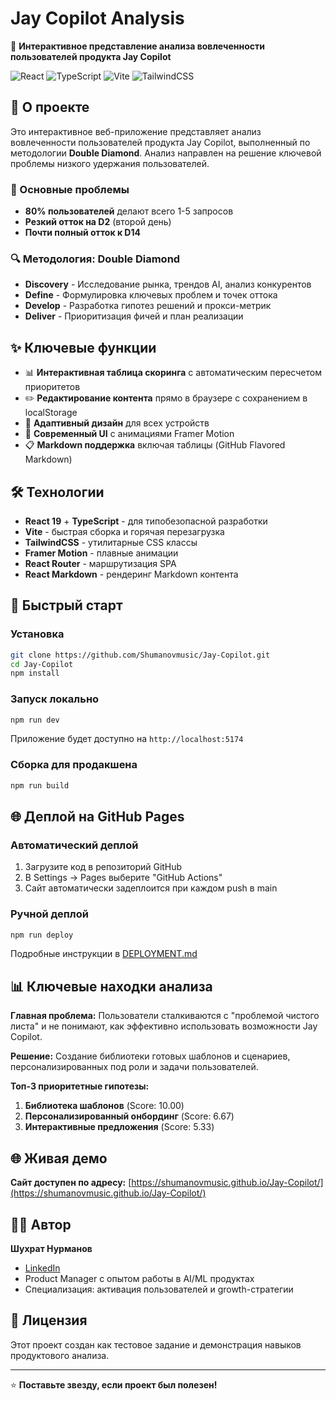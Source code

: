 # Jay Copilot Analysis

🚀 **Интерактивное представление анализа вовлеченности пользователей продукта Jay Copilot**

![React](https://img.shields.io/badge/react-%2320232a.svg?style=for-the-badge&logo=react&logoColor=%2361DAFB)
![TypeScript](https://img.shields.io/badge/typescript-%23007ACC.svg?style=for-the-badge&logo=typescript&logoColor=white)
![Vite](https://img.shields.io/badge/vite-%23646CFF.svg?style=for-the-badge&logo=vite&logoColor=white)
![TailwindCSS](https://img.shields.io/badge/tailwindcss-%2338B2AC.svg?style=for-the-badge&logo=tailwind-css&logoColor=white)

## 📝 О проекте

Это интерактивное веб-приложение представляет анализ вовлеченности пользователей продукта Jay Copilot, выполненный по методологии **Double Diamond**. Анализ направлен на решение ключевой проблемы низкого удержания пользователей.

### 🎯 Основные проблемы
- **80% пользователей** делают всего 1-5 запросов
- **Резкий отток на D2** (второй день)  
- **Почти полный отток к D14**

### 🔍 Методология: Double Diamond
- **Discovery** - Исследование рынка, трендов AI, анализ конкурентов
- **Define** - Формулировка ключевых проблем и точек оттока
- **Develop** - Разработка гипотез решений и прокси-метрик
- **Deliver** - Приоритизация фичей и план реализации

## ✨ Ключевые функции

- 📊 **Интерактивная таблица скоринга** с автоматическим пересчетом приоритетов
- ✏️ **Редактирование контента** прямо в браузере с сохранением в localStorage
- 📱 **Адаптивный дизайн** для всех устройств
- 🎨 **Современный UI** с анимациями Framer Motion
- 📋 **Markdown поддержка** включая таблицы (GitHub Flavored Markdown)

## 🛠️ Технологии

- **React 19** + **TypeScript** - для типобезопасной разработки
- **Vite** - быстрая сборка и горячая перезагрузка
- **TailwindCSS** - утилитарные CSS классы
- **Framer Motion** - плавные анимации
- **React Router** - маршрутизация SPA
- **React Markdown** - рендеринг Markdown контента

## 🚀 Быстрый старт

### Установка
```bash
git clone https://github.com/Shumanovmusic/Jay-Copilot.git
cd Jay-Copilot
npm install
```

### Запуск локально
```bash
npm run dev
```
Приложение будет доступно на `http://localhost:5174`

### Сборка для продакшена
```bash
npm run build
```

## 🌐 Деплой на GitHub Pages

### Автоматический деплой
1. Загрузите код в репозиторий GitHub
2. В Settings → Pages выберите "GitHub Actions"
3. Сайт автоматически задеплоится при каждом push в main

### Ручной деплой
```bash
npm run deploy
```

Подробные инструкции в [DEPLOYMENT.md](./DEPLOYMENT.md)

## 📊 Ключевые находки анализа

**Главная проблема:** Пользователи сталкиваются с "проблемой чистого листа" и не понимают, как эффективно использовать возможности Jay Copilot.

**Решение:** Создание библиотеки готовых шаблонов и сценариев, персонализированных под роли и задачи пользователей.

**Топ-3 приоритетные гипотезы:**
1. **Библиотека шаблонов** (Score: 10.00)
2. **Персонализированный онбординг** (Score: 6.67) 
3. **Интерактивные предложения** (Score: 5.33)

## 🌐 Живая демо
**Сайт доступен по адресу:** [https://shumanovmusic.github.io/Jay-Copilot/](https://shumanovmusic.github.io/Jay-Copilot/)

## 👨‍💼 Автор

**Шухрат Нурманов**
- [LinkedIn](https://www.linkedin.com/in/shukhrat-nurmanov)
- Product Manager с опытом работы в AI/ML продуктах
- Специализация: активация пользователей и growth-стратегии

## 📄 Лицензия

Этот проект создан как тестовое задание и демонстрация навыков продуктового анализа.

---

⭐ **Поставьте звезду, если проект был полезен!**
